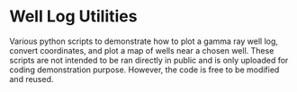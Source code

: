 # Well Log Utilities
Various python scripts to demonstrate how to plot a gamma ray well log, convert coordinates, and plot a map of wells near a chosen well. These scripts are not intended to be ran directly in public and is only uploaded for coding demonstration purpose. However, the code is free to be modified and reused.
